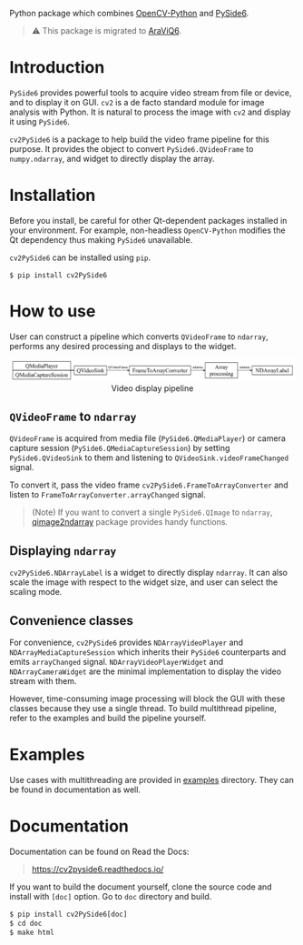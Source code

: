 Python package which combines [OpenCV-Python](https://pypi.org/project/opencv-python/) and [PySide6](https://pypi.org/project/PySide6/).

> :warning: This package is migrated to [AraViQ6](https://pypi.org/project/araviq6/).

# Introduction

`PySide6` provides powerful tools to acquire video stream from file or device, and to display it on GUI.
`cv2` is a de facto standard module for image analysis with Python.
It is natural to process the image with `cv2` and display it using `PySide6`.

`cv2PySide6` is a package to help build the video frame pipeline for this purpose.
It provides the object to convert `PySide6.QVideoFrame` to `numpy.ndarray`, and widget to directly display the array.

# Installation

Before you install, be careful for other Qt-dependent packages installed in your environment.
For example, non-headless `OpenCV-Python` modifies the Qt dependency thus making `PySide6` unavailable.

`cv2PySide6` can be installed using `pip`.

```
$ pip install cv2PySide6
```

# How to use

User can construct a pipeline which converts `QVideoFrame` to `ndarray`, performs any desired processing and displays to the widget.

<div align="center">
  <img src="https://github.com/JSS95/cv2PySide6/raw/master/doc/source/_images/pipeline.png"/><br>
    Video display pipeline
</div>

## `QVideoFrame` to `ndarray`

`QVideoFrame` is acquired from media file (`PySide6.QMediaPlayer`) or camera capture session (`PySide6.QMediaCaptureSession`) by setting `PySide6.QVideoSink` to them and listening to `QVideoSink.videoFrameChanged` signal.

To convert it, pass the video frame `cv2PySide6.FrameToArrayConverter` and listen to `FrameToArrayConverter.arrayChanged` signal.

> (Note) If you want to convert a single `PySide6.QImage` to `ndarray`, [qimage2ndarray](https://pypi.org/project/qimage2ndarray/) package provides handy functions.

## Displaying `ndarray`

`cv2PySide6.NDArrayLabel` is a widget to directly display `ndarray`.
It can also scale the image with respect to the widget size, and user can select the scaling mode.

## Convenience classes

For convenience, `cv2PySide6` provides `NDArrayVideoPlayer` and `NDArrayMediaCaptureSession` which inherits their `PySide6` counterparts and emits `arrayChanged` signal.
`NDArrayVideoPlayerWidget` and `NDArrayCameraWidget` are the minimal implementation to display the video stream with them.

However, time-consuming image processing will block the GUI with these classes because they use a single thread.
To build multithread pipeline, refer to the examples and build the pipeline yourself.

# Examples

Use cases with multithreading are provided in [examples](https://github.com/JSS95/cv2PySide6/tree/master/cv2PySide6/examples) directory.
They can be found in documentation as well.

# Documentation

Documentation can be found on Read the Docs:

> https://cv2pyside6.readthedocs.io/

If you want to build the document yourself, clone the source code and install with `[doc]` option.
Go to `doc` directory and build.

```
$ pip install cv2PySide6[doc]
$ cd doc
$ make html
```
